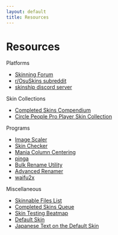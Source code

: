 ```yaml
---
layout: default
title: Resources
---
```


# Resources
Platforms
- [Skinning Forum](https://osu.ppy.sh/community/forums/15)
- [r/OsuSkins subreddit](https://www.reddit.com/r/OsuSkins/)
- [skinship discord server](https://discord.gg/q8Z5JXM)

Skin Collections
- [Completed Skins Compendium](https://osu.ppy.sh/community/forums/topics/686664)
- [Circle People Pro Player Skin Collection](https://circle-people.com/skins/)

Programs
- [Image Scaler](https://osu.ppy.sh/community/forums/topics/762684)
- [Skin Checker](https://osu.ppy.sh/community/forums/topics/617168)
- [Mania Column Centering](https://osu.ppy.sh/community/forums/topics/581972)
- [pinga](https://css-ig.net/)
- [Bulk Rename Utility](https://www.bulkrenameutility.co.uk/)
- [Advanced Renamer](https://www.advancedrenamer.com/)
- [waifu2x](https://github.com/nagadomi/waifu2x)

Miscellaneous
- [Skinnable Files List](https://osu.ppy.sh/community/forums/topics/186787)
- [Completed Skins Queue](https://osu.ppy.sh/community/forums/topics/686672)
- [Skin Testing Beatmap](https://osu.ppy.sh/beatmapsets/710185#osu/2271898)
- [Default Skin](http://www.mediafire.com/file/3fvcpl61wnz3xfc/osu%2521_Default_skin_template.osk/file)
- [Japanese Text on the Default Skin](https://rockroller01.github.io/skinninginfo/resources/japanese_text_on_the_default_skin.html)